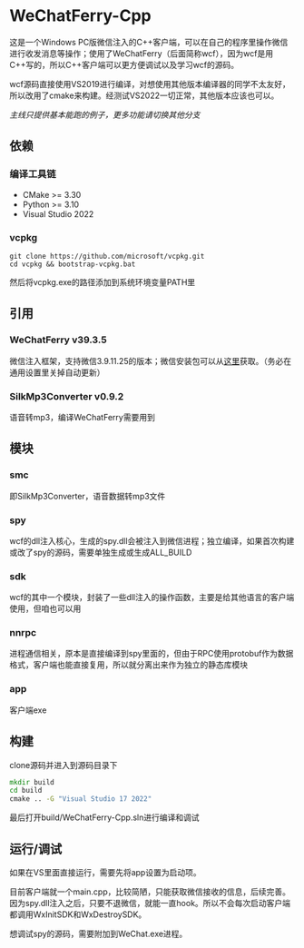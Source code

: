 # WeChatFerry-Cpp

这是一个Windows PC版微信注入的C++客户端，可以在自己的程序里操作微信进行收发消息等操作；使用了WeChatFerry（后面简称wcf），因为wcf是用C++写的，所以C++客户端可以更方便调试以及学习wcf的源码。

wcf源码直接使用VS2019进行编译，对想使用其他版本编译器的同学不太友好，所以改用了cmake来构建。经测试VS2022一切正常，其他版本应该也可以。

*主线只提供基本能跑的例子，更多功能请切换其他分支*

## 依赖
### 编译工具链
- CMake >= 3.30
- Python >= 3.10
- Visual Studio 2022

### vcpkg
```
git clone https://github.com/microsoft/vcpkg.git
cd vcpkg && bootstrap-vcpkg.bat
```
然后将vcpkg.exe的路径添加到系统环境变量PATH里

## 引用
### WeChatFerry v39.3.5
微信注入框架，支持微信3.9.11.25的版本；微信安装包可以从[这里](https://github.com/lich0821/WeChatFerry/releases/download/v39.3.5/WeChatSetup-3.9.11.25.exe)获取。（务必在通用设置里关掉自动更新）

### SilkMp3Converter v0.9.2
语音转mp3，编译WeChatFerry需要用到

## 模块
### smc
即SilkMp3Converter，语音数据转mp3文件

### spy
wcf的dll注入核心，生成的spy.dll会被注入到微信进程；独立编译，如果首次构建或改了spy的源码，需要单独生成或生成ALL_BUILD

### sdk
wcf的其中一个模块，封装了一些dll注入的操作函数，主要是给其他语言的客户端使用，但咱也可以用

### nnrpc
进程通信相关，原本是直接编译到spy里面的，但由于RPC使用protobuf作为数据格式，客户端也能直接复用，所以就分离出来作为独立的静态库模块

### app
客户端exe

## 构建
clone源码并进入到源码目录下
```cmd
mkdir build
cd build
cmake .. -G "Visual Studio 17 2022"
```

最后打开build/WeChatFerry-Cpp.sln进行编译和调试

## 运行/调试
如果在VS里面直接运行，需要先将app设置为启动项。

目前客户端就一个main.cpp，比较简陋，只能获取微信接收的信息，后续完善。
因为spy.dll注入之后，只要不退微信，就能一直hook。所以不会每次启动客户端都调用WxInitSDK和WxDestroySDK。

想调试spy的源码，需要附加到WeChat.exe进程。